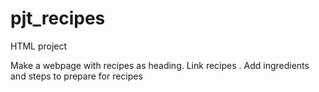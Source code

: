 # pjt_recipes
HTML project

Make a webpage with recipes as heading.
Link recipes .
Add ingredients and steps to prepare for recipes
